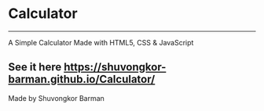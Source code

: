 # Calculator
-------------------
A Simple Calculator
Made with HTML5, CSS & JavaScript

See it here
https://shuvongkor-barman.github.io/Calculator/
-------------------
Made by Shuvongkor Barman
